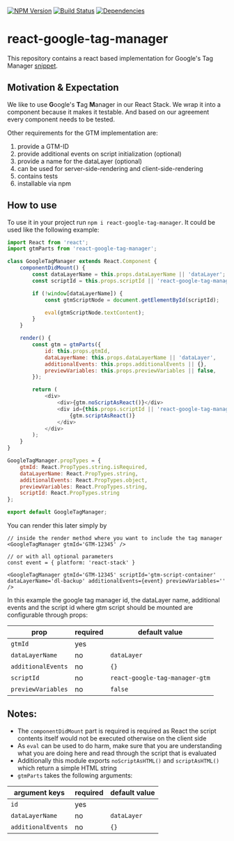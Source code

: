 [![NPM Version](https://img.shields.io/npm/v/react-google-tag-manager.svg?style=flat)](https://www.npmjs.org/package/react-google-tag-manager)
[![Build Status](https://img.shields.io/travis/holidaycheck/react-google-tag-manager/master.svg?style=flat)](https://travis-ci.org/holidaycheck/react-google-tag-manager)
[![Dependencies](http://img.shields.io/david/holidaycheck/react-google-tag-manager.svg?style=flat)](https://david-dm.org/holidaycheck/react-google-tag-manager)

# react-google-tag-manager

This repository contains a react based implementation for
Google's Tag Manager [snippet](https://developers.google.com/tag-manager/quickstart).

## Motivation & Expectation

We like to use **G**oogle's **T**ag **M**anager in our React Stack. We wrap it into a component because
it makes it testable. And based on our agreement every component needs to be tested.

Other requirements for the GTM implementation are:

1. provide a GTM-ID
1. provide additional events on script initialization (optional)
1. provide a name for the dataLayer (optional)
1. can be used for server-side-rendering and client-side-rendering
1. contains tests
1. installable via npm

## How to use

To use it in your project run `npm i react-google-tag-manager`. It could be used like the following example:

```javascript
import React from 'react';
import gtmParts from 'react-google-tag-manager';

class GoogleTagManager extends React.Component {
    componentDidMount() {
        const dataLayerName = this.props.dataLayerName || 'dataLayer';
        const scriptId = this.props.scriptId || 'react-google-tag-manager-gtm';

        if (!window[dataLayerName]) {
            const gtmScriptNode = document.getElementById(scriptId);

            eval(gtmScriptNode.textContent);
        }
    }

    render() {
        const gtm = gtmParts({
            id: this.props.gtmId,
            dataLayerName: this.props.dataLayerName || 'dataLayer',
            additionalEvents: this.props.additionalEvents || {},
            previewVariables: this.props.previewVariables || false,
        });

        return (
            <div>
                <div>{gtm.noScriptAsReact()}</div>
                <div id={this.props.scriptId || 'react-google-tag-manager-gtm'}>
                    {gtm.scriptAsReact()}
                </div>
            </div>
        );
    }
}

GoogleTagManager.propTypes = {
    gtmId: React.PropTypes.string.isRequired,
    dataLayerName: React.PropTypes.string,
    additionalEvents: React.PropTypes.object,
    previewVariables: React.PropTypes.string,
    scriptId: React.PropTypes.string
};

export default GoogleTagManager;
```

You can render this later simply by

```
// inside the render method where you want to include the tag manager
<GoogleTagManager gtmId='GTM-12345' />

// or with all optional parameters
const event = { platform: 'react-stack' }

<GoogleTagManager gtmId='GTM-12345' scriptId='gtm-script-container' dataLayerName='dl-backup' additionalEvents={event} previewVariables='' />
```

In this example the google tag manager id, the dataLayer name, additional events and the script id where gtm script should be mounted are configurable through props:

| prop                | required      | default value                   |
| ------------------- | ------------- |-------------------------------- |
| `gtmId`             | yes           |                                 |
| `dataLayerName`     | no            | `dataLayer`                     |
| `additionalEvents`  | no            | `{}`                            |
| `scriptId`          | no            | `react-google-tag-manager-gtm`  |
| `previewVariables`  | no            | `false`                         |

## Notes:

* The `componentDidMount` part is required is required as React the script contents itself would not be executed otherwise on the client side
* As `eval` can be used to do harm, make sure that you are understanding what you are doing here and read through the script that is evaluated
* Additionally this module exports `noScriptAsHTML()` and `scriptAsHTML()` which return a simple HTML string
* `gtmParts` takes the following arguments:

| argument keys       | required      | default value |
| ------------------- | ------------- | ------------- |
| `id`                | yes           |               |
| `dataLayerName`     | no            | `dataLayer`   |
| `additionalEvents`  | no            | `{}`          |
